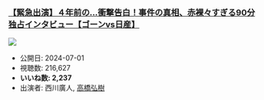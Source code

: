 ### [【緊急出演】４年前の…衝撃告白！事件の真相、赤裸々すぎる90分独占インタビュー【ゴーンvs日産】](https://www.youtube.com/watch?v=sG4mJLLLeBE)
[![](https://img.youtube.com/vi/sG4mJLLLeBE/sddefault.jpg)](https://www.youtube.com/watch?v=sG4mJLLLeBE)
-   公開日: 2024-07-01
-   視聴数: 216,627
-   **いいね数: 2,237**
-   出演者: 西川廣人, [高橋弘樹](/rehacq_fan/people/高橋弘樹 "wikilink")

